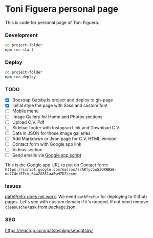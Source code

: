# Toni Figuera personal page
This is code for personal page of Toni Figuera.

### Development
```sh
cd project-folder
npm run start
```

### Deploy
```sh
cd project-folder
npm run deploy
```


### TODO
- [x] Boostrap GatsbyJs project and deploy to gh-page
- [x] Initial style the page with Sass and custom font
- [ ] Mobile menu
- [ ] Image Gallery for Home and Photos sections
- [ ] Upload C.V. Pdf
- [ ] Sidebar footer with Instagran Link and Download C.V.
- [ ] Data in JSON for those image galleries
- [ ] Add Markdown or Json page for C.V. HTML version
- [ ] Contact form with Google app link
- [ ] Videos section
- [ ] Send emails via [Google app script](https://github.com/dwyl/learn-to-send-email-via-google-script-html-no-server)

This is the Google app URL to put on Contact form: `https://script.google.com/macros/s/AKfycbwSzORHBSE-no7C4et5Trm_64w28881aa5wH7DZ/exec`

### Issues
[pathPrefix does not work](https://github.com/gatsbyjs/gatsby/issues/2440). We need `pathPrefix` for deploying to Github pages. Let's see with custom domain if it's needed. If not need remove `cleanCache` task from package.json.


### SEO
https://reactgo.com/gatsbyblog/seogatsby/
